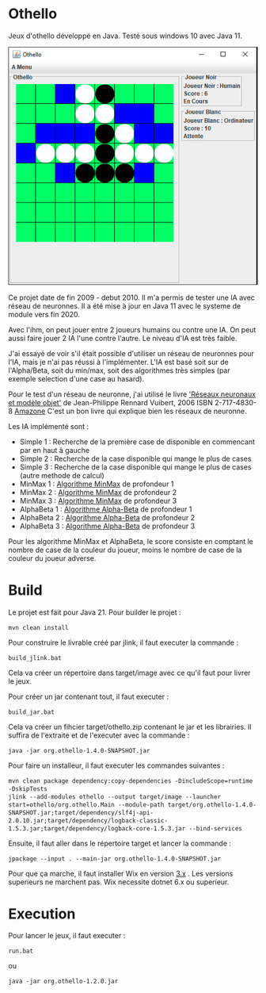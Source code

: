 Othello
=======

Jeux d'othello développé en Java.
Testé sous windows 10 avec Java 11.

![Screenshot](/doc/othello_capture.PNG?raw=true "Exemple org.othello")

Ce projet date de fin 2009 - debut 2010.
Il m'a permis de tester une IA avec réseau de neuronnes.
Il a été mise à jour en Java 11 avec le systeme de module vers fin 2020.

Avec l'ihm, on peut jouer entre 2 joueurs humains ou contre une IA.
On peut aussi faire jouer 2 IA l'une contre l'autre.
Le niveau d'IA est très faible.

J'ai essayé de voir s'il était possible d'utiliser un réseau de neuronnes pour l'IA, mais je n'ai pas réussi à l'implémenter.
L'IA est basé soit sur de l'Alpha/Beta, soit du min/max, soit des algorithmes très simples (par exemple selection d'une case au hasard).

Pour le test d'un réseau de neuronne, j'ai utilisé le livre ['Réseaux neuronaux et modèle objet'](http://www.rennard.org/irn/)
de Jean-Philippe Rennard Vuibert, 2006 ISBN 2-717-4830-8 [Amazone](https://www.amazon.fr/R%C3%A9seaux-neuronaux-introduction-accompagn%C3%A9e-mod%C3%A8le/dp/2711748308)
C'est un bon livre qui explique bien les réseaux de neuronne.

Les IA implémenté sont :
* Simple 1 : Recherche de la première case de disponible en commencant par en haut à gauche
* Simple 2 : Recherche de la case disponible qui mange le plus de cases
* Simple 3 : Recherche de la case disponible qui mange le plus de cases (autre methode de calcul)
* MinMax 1 : [Algorithme MinMax](https://fr.wikipedia.org/wiki/Algorithme_minimax) de profondeur 1
* MinMax 2 : [Algorithme MinMax](https://fr.wikipedia.org/wiki/Algorithme_minimax) de profondeur 2
* MinMax 3 : [Algorithme MinMax](https://fr.wikipedia.org/wiki/Algorithme_minimax) de profondeur 3
* AlphaBeta 1 : [Algorithme Alpha-Beta](https://fr.wikipedia.org/wiki/%C3%89lagage_alpha-b%C3%AAta) de profondeur 1
* AlphaBeta 2 : [Algorithme Alpha-Beta](https://fr.wikipedia.org/wiki/%C3%89lagage_alpha-b%C3%AAta) de profondeur 2
* AlphaBeta 3 : [Algorithme Alpha-Beta](https://fr.wikipedia.org/wiki/%C3%89lagage_alpha-b%C3%AAta) de profondeur 3

Pour les algorithme MinMax et AlphaBeta, le score consiste en comptant le nombre de case de la couleur du joueur, 
moins le nombre de case de la couleur du joueur adverse.

Build
=====
Le projet est fait pour Java 21.
Pour builder le projet :
```shell
mvn clean install
```

Pour construire le livrable créé par jlink, il faut executer la commande :
```shell
build_jlink.bat
```

Cela va créer un répertoire dans target/image avec ce qu'il faut pour livrer le jeux.

Pour créer un jar contenant tout, il faut executer :
```shell
build_jar.bat
```
Cela va créer un fihcier target/othello.zip contenant le jar et les librairies.
Il suffira de l'extraite et de l'executer avec la commande :
```shell
java -jar org.othello-1.4.0-SNAPSHOT.jar
```

Pour faire un installeur, il faut executer les commandes suivantes :
```shell
mvn clean package dependency:copy-dependencies -DincludeScope=runtime -DskipTests
jlink --add-modules othello --output target/image --launcher start=othello/org.othello.Main --module-path target/org.othello-1.4.0-SNAPSHOT.jar;target/dependency/slf4j-api-2.0.10.jar;target/dependency/logback-classic-1.5.3.jar;target/dependency/logback-core-1.5.3.jar --bind-services
```
Ensuite, il faut aller dans le répertoire target et lancer la commande :
```shell
jpackage --input . --main-jar org.othello-1.4.0-SNAPSHOT.jar
```
Pour que ça marche, il faut installer Wix en version [3.x](https://github.com/wixtoolset/wix3/releases) . Les versions superieurs ne marchent pas.
Wix necessite dotnet 6.x ou superieur.

Execution
=====

Pour lancer le jeux, il faut executer :
```shell
run.bat
```
ou
```shell
java -jar org.othello-1.2.0.jar
```

